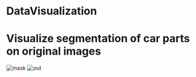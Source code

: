 # DataVisualization
# Visualize segmentation of car parts on original images
![mask](https://user-images.githubusercontent.com/46221632/148111447-f2619ec5-8e73-4906-8585-21646b525bc1.png)
![out](https://user-images.githubusercontent.com/46221632/148111492-4a3a172b-4fb1-44db-8b95-c457f925544b.png)
